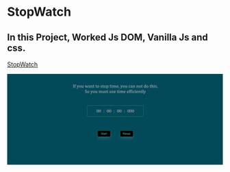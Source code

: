 # StopWatch 
## In this Project, Worked Js DOM, Vanilla Js and css.

[StopWatch](https://fatihg34.github.io/StopWatch/)


![StopWatch](./img/StopWatch.gif "StopWatch")

